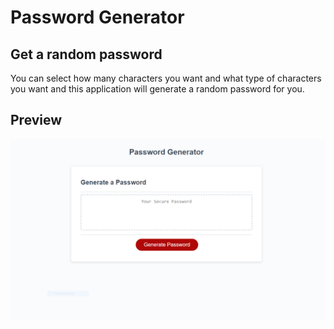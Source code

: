 # Password Generator

## Get a random password

You can select how many characters you want and what type of characters you want and this application will generate a random password for you.


## Preview

![The Password Generator application displays a red button to "Generate Password".](assets/images/screenshot_password_generator.PNG)

